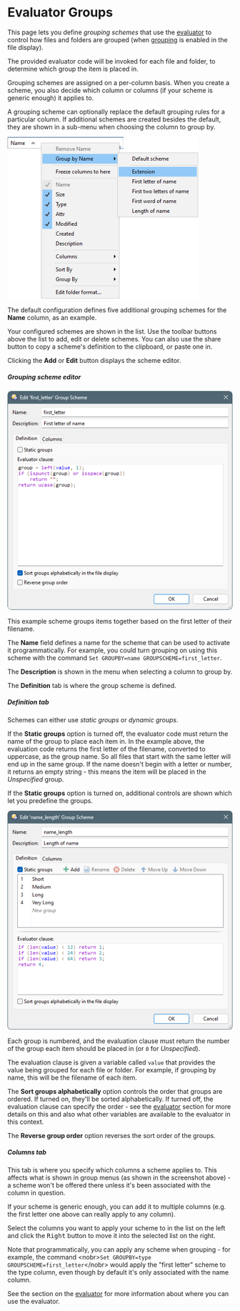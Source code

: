 # Evaluator Groups

This page lets you define *grouping schemes* that use the [evaluator](/Manual/evaluator/README.md) to control how files and folders are grouped (when [grouping](/Manual/basic_concepts/sorting_and_grouping/manual_sorting.md) is enabled in the file display).

The provided evaluator code will be invoked for each file and folder, to determine which group the item is placed in.

Grouping schemes are assigned on a per-column basis. When you create a scheme, you also decide which column or columns (if your scheme is generic enough) it applies to.

A grouping scheme can optionally replace the default grouping rules for a particular column. If additional schemes are created besides the default, they are shown in a sub-menu when choosing the column to group by.

![group_schemes.png](/Manual/images/media/13/group_schemes.png)

The default configuration defines five additional grouping schemes for the **Name** column, as an example.

Your configured schemes are shown in the list. Use the toolbar buttons above the list to add, edit or delete schemes. You can also use the share button to copy a scheme's definition to the clipboard, or paste one in.

Clicking the **Add** or **Edit** button displays the scheme editor.

##### Grouping scheme editor

![group_scheme_editor.png](/Manual/images/media/13/group_scheme_editor.png)

This example scheme groups items together based on the first letter of their filename.

The **Name** field defines a name for the scheme that can be used to activate it programmatically. For example, you could turn grouping on using this scheme with the command `Set GROUPBY=name GROUPSCHEME=first_letter`.

The **Description** is shown in the menu when selecting a column to group by.

The **Definition** tab is where the group scheme is defined.

##### Definition tab

Schemes can either use *static groups* or *dynamic groups*.

If the **Static groups** option is turned off, the evaluator code must return the name of the group to place each item in. In the example above, the evaluation code returns the first letter of the filename, converted to uppercase, as the group name. So all files that start with the same letter will end up in the same group. If the name doesn't begin with a letter or number, it returns an empty string - this means the item will be placed in the *Unspecified* group.

If the **Static groups** option is turned on, additional controls are shown which let you predefine the groups.

![group_scheme_editor_static.png](/Manual/images/media/13/group_scheme_editor_static.png)

Each group is numbered, and the evaluation clause must return the number of the group each item should be placed in (or `0` for *Unspecified*).

The evaluation clause is given a variable called `value` that provides the value being grouped for each file or folder. For example, if grouping by name, this will be the filename of each item.

The **Sort groups alphabetically** option controls the order that groups are ordered. If turned on, they'll be sorted alphabetically. If turned off, the evaluation clause can specify the order - see the [evaluator](/Manual/evaluator/applicable_contexts/evaluator_groups.md) section for more details on this and also what other variables are available to the evaluator in this context.

The **Reverse group order** option reverses the sort order of the groups.

##### Columns tab

This tab is where you specify which columns a scheme applies to. This affects what is shown in group menus (as shown in the screenshot above) - a scheme won't be offered there unless it's been associated with the column in question.

If your scheme is generic enough, you can add it to multiple columns (e.g. the first letter one above can really apply to any column).

Select the columns you want to apply your scheme to in the list on the left and click the <kbd>Right</kbd> button to move it into the selected list on the right.

Note that programmatically, you can apply any scheme when grouping - for example, the command \<nobr\>`Set GROUPBY=type GROUPSCHEME=first_letter`\</nobr\> would apply the "first letter" scheme to the type column, even though by default it's only associated with the name column.

See the section on the [evaluator](/Manual/evaluator/README.md) for more information about where you can use the evaluator.
